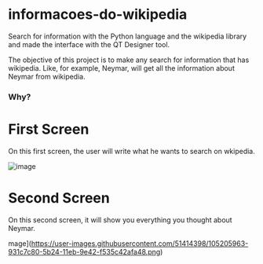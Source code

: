 # informacoes-do-wikipedia
Search for information with the Python language and the wikipedia library and made the interface with the QT Designer tool.

The objective of this project is to make any search for information that has wikipedia. Like, for example, Neymar, will get all the information about Neymar from wikipedia.

### Why?

# First Screen

On this first screen, the user will write what he wants to search on wkipedia.

![image](https://user-images.githubusercontent.com/51414398/105205687-49339680-5b24-11eb-9bfd-0011d173dcce.png)

# Second Screen

On this second screen, it will show you everything you thought about Neymar.

mage](https://user-images.githubusercontent.com/51414398/105205963-931c7c80-5b24-11eb-9e42-f535c42afa48.png)
